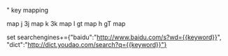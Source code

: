 " key mapping

map j 3j
map k 3k
map l gt
map h gT
map <c-q> <C-Esc>

set searchengines+={"baidu":"http://www.baidu.com/s?wd={{keyword}}", "dict":"http://dict.youdao.com/search?q={{keyword}}"}

